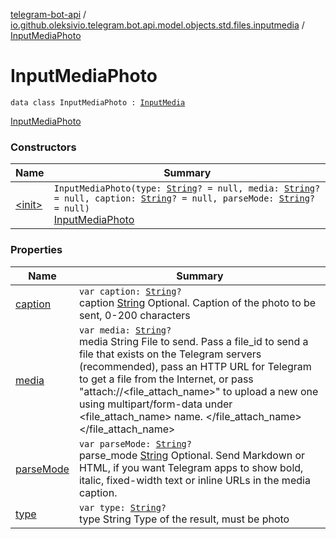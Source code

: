 [telegram-bot-api](../../index.md) / [io.github.oleksivio.telegram.bot.api.model.objects.std.files.inputmedia](../index.md) / [InputMediaPhoto](./index.md)

# InputMediaPhoto

`data class InputMediaPhoto : `[`InputMedia`](../-input-media/index.md)

[InputMediaPhoto](https://core.telegram.org/bots/api/#inputmediaphoto)

### Constructors

| Name | Summary |
|---|---|
| [&lt;init&gt;](-init-.md) | `InputMediaPhoto(type: `[`String`](https://kotlinlang.org/api/latest/jvm/stdlib/kotlin/-string/index.html)`? = null, media: `[`String`](https://kotlinlang.org/api/latest/jvm/stdlib/kotlin/-string/index.html)`? = null, caption: `[`String`](https://kotlinlang.org/api/latest/jvm/stdlib/kotlin/-string/index.html)`? = null, parseMode: `[`String`](https://kotlinlang.org/api/latest/jvm/stdlib/kotlin/-string/index.html)`? = null)`<br>[InputMediaPhoto](https://core.telegram.org/bots/api/#inputmediaphoto) |

### Properties

| Name | Summary |
|---|---|
| [caption](caption.md) | `var caption: `[`String`](https://kotlinlang.org/api/latest/jvm/stdlib/kotlin/-string/index.html)`?`<br>caption [String](https://kotlinlang.org/api/latest/jvm/stdlib/kotlin/-string/index.html) Optional. Caption of the photo to be sent, 0-200 characters |
| [media](media.md) | `var media: `[`String`](https://kotlinlang.org/api/latest/jvm/stdlib/kotlin/-string/index.html)`?`<br>media String File to send. Pass a file_id to send a file that exists on the Telegram servers (recommended), pass an HTTP URL for Telegram to get a file from the Internet, or pass "attach://&lt;file_attach_name&gt;" to upload a new one using multipart/form-data under &lt;file_attach_name&gt; name. &lt;/file_attach_name&gt;&lt;/file_attach_name&gt; |
| [parseMode](parse-mode.md) | `var parseMode: `[`String`](https://kotlinlang.org/api/latest/jvm/stdlib/kotlin/-string/index.html)`?`<br>parse_mode [String](https://kotlinlang.org/api/latest/jvm/stdlib/kotlin/-string/index.html) Optional. Send Markdown or HTML, if you want Telegram apps to show bold, italic, fixed-width text or inline URLs in the media caption. |
| [type](type.md) | `var type: `[`String`](https://kotlinlang.org/api/latest/jvm/stdlib/kotlin/-string/index.html)`?`<br>type String Type of the result, must be photo |
